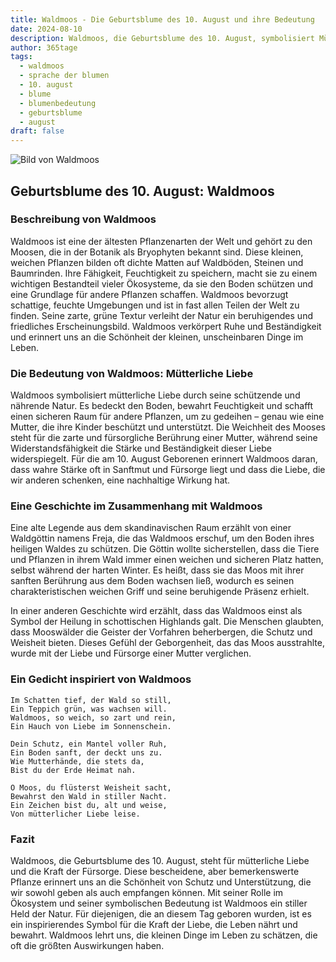 ```yaml
---
title: Waldmoos - Die Geburtsblume des 10. August und ihre Bedeutung
date: 2024-08-10
description: Waldmoos, die Geburtsblume des 10. August, symbolisiert Mütterliche Liebe. Erfahre mehr über ihre Geschichte, Bedeutung und Symbolik in der Sprache der Blumen.
author: 365tage
tags:
  - waldmoos
  - sprache der blumen
  - 10. august
  - blume
  - blumenbedeutung
  - geburtsblume
  - august
draft: false
---
```


![Bild von Waldmoos](https://cdn.pixabay.com/photo/2017/12/10/10/09/moss-3009549_1280.jpg#center)


## Geburtsblume des 10. August: Waldmoos

### Beschreibung von Waldmoos

Waldmoos ist eine der ältesten Pflanzenarten der Welt und gehört zu den Moosen, die in der Botanik als Bryophyten bekannt sind. Diese kleinen, weichen Pflanzen bilden oft dichte Matten auf Waldböden, Steinen und Baumrinden. Ihre Fähigkeit, Feuchtigkeit zu speichern, macht sie zu einem wichtigen Bestandteil vieler Ökosysteme, da sie den Boden schützen und eine Grundlage für andere Pflanzen schaffen. Waldmoos bevorzugt schattige, feuchte Umgebungen und ist in fast allen Teilen der Welt zu finden. Seine zarte, grüne Textur verleiht der Natur ein beruhigendes und friedliches Erscheinungsbild. Waldmoos verkörpert Ruhe und Beständigkeit und erinnert uns an die Schönheit der kleinen, unscheinbaren Dinge im Leben.

### Die Bedeutung von Waldmoos: Mütterliche Liebe

Waldmoos symbolisiert mütterliche Liebe durch seine schützende und nährende Natur. Es bedeckt den Boden, bewahrt Feuchtigkeit und schafft einen sicheren Raum für andere Pflanzen, um zu gedeihen – genau wie eine Mutter, die ihre Kinder beschützt und unterstützt. Die Weichheit des Mooses steht für die zarte und fürsorgliche Berührung einer Mutter, während seine Widerstandsfähigkeit die Stärke und Beständigkeit dieser Liebe widerspiegelt. Für die am 10. August Geborenen erinnert Waldmoos daran, dass wahre Stärke oft in Sanftmut und Fürsorge liegt und dass die Liebe, die wir anderen schenken, eine nachhaltige Wirkung hat.

### Eine Geschichte im Zusammenhang mit Waldmoos

Eine alte Legende aus dem skandinavischen Raum erzählt von einer Waldgöttin namens Freja, die das Waldmoos erschuf, um den Boden ihres heiligen Waldes zu schützen. Die Göttin wollte sicherstellen, dass die Tiere und Pflanzen in ihrem Wald immer einen weichen und sicheren Platz hatten, selbst während der harten Winter. Es heißt, dass sie das Moos mit ihrer sanften Berührung aus dem Boden wachsen ließ, wodurch es seinen charakteristischen weichen Griff und seine beruhigende Präsenz erhielt.

In einer anderen Geschichte wird erzählt, dass das Waldmoos einst als Symbol der Heilung in schottischen Highlands galt. Die Menschen glaubten, dass Mooswälder die Geister der Vorfahren beherbergen, die Schutz und Weisheit bieten. Dieses Gefühl der Geborgenheit, das das Moos ausstrahlte, wurde mit der Liebe und Fürsorge einer Mutter verglichen.

### Ein Gedicht inspiriert von Waldmoos

```
Im Schatten tief, der Wald so still,  
Ein Teppich grün, was wachsen will.  
Waldmoos, so weich, so zart und rein,  
Ein Hauch von Liebe im Sonnenschein.  

Dein Schutz, ein Mantel voller Ruh,  
Ein Boden sanft, der deckt uns zu.  
Wie Mutterhände, die stets da,  
Bist du der Erde Heimat nah.  

O Moos, du flüsterst Weisheit sacht,  
Bewahrst den Wald in stiller Nacht.  
Ein Zeichen bist du, alt und weise,  
Von mütterlicher Liebe leise.  
```

### Fazit

Waldmoos, die Geburtsblume des 10. August, steht für mütterliche Liebe und die Kraft der Fürsorge. Diese bescheidene, aber bemerkenswerte Pflanze erinnert uns an die Schönheit von Schutz und Unterstützung, die wir sowohl geben als auch empfangen können. Mit seiner Rolle im Ökosystem und seiner symbolischen Bedeutung ist Waldmoos ein stiller Held der Natur. Für diejenigen, die an diesem Tag geboren wurden, ist es ein inspirierendes Symbol für die Kraft der Liebe, die Leben nährt und bewahrt. Waldmoos lehrt uns, die kleinen Dinge im Leben zu schätzen, die oft die größten Auswirkungen haben.
